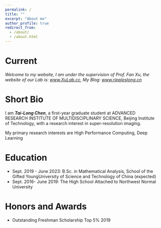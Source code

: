 ```yaml
---
permalink: /
title: ""
excerpt: "About me"
author_profile: true
redirect_from: 
  - /about/
  - /about.html
---
```


# Current

*Welcome to my website, I am under the supervision of Prof. Fan Xu, the website of our Lab is: www.XuLab.cc, My Blog: www.rippleslong.cn*

Short Bio
======

I am ***Tai-Long Chen***, a first-year graduate student at ADVANCED RESEARCH INSTITUTE OF MULTIDISCIPLINARY SCIENCE, Beijing Institute of Technology, with a research interest in super-resolution imaging.

My primary research interests are High Performance Computing, Deep Learning

Education
======
- Sept. 2019 - June 2023: B.Sc. in Mathematical Analysis, School of the Gifted YoungUniversity of Science and Technology of China (expected)
- Sept. 2016- June 2019: The High School Attached to Northwest Normal University

Honors and Awards
======
- Outstanding Freshman Scholarship Top 5% 2019
